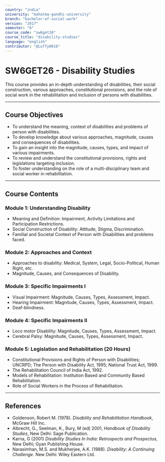 ```yaml
---
country: "india"
university: "mahatma-gandhi-university"
branch: "bachelor-of-social-work"
version: "2017"
semester: "6"
course_code: "sw6get26"
course_title: "disability-studies"
language: "english"
contributor: "@Luffy0016"
---
```

# SW6GET26 - Disability Studies

This course provides an in-depth understanding of disabilities, their social construction, various approaches, constitutional provisions, and the role of social work in the rehabilitation and inclusion of persons with disabilities.

---
## Course Objectives

* To understand the meaning, context of disabilities and problems of person with disabilities.
* To develop knowledge about various approaches, magnitude, causes and consequences of disabilities.
* To gain an insight into the magnitude, causes, types, and impact of various impairments.
* To review and understand the constitutional provisions, rights and legislations targeting inclusion.
* To foster understanding on the role of a multi-disciplinary team and social worker in rehabilitation.

---
## Course Contents

### Module 1: Understanding Disability  
* Meaning and Definition: Impairment, Activity Limitations and Participation Restrictions.
* Social Construction of Disability: Attitude, Stigma, Discrimination.
* Familial and Societal Context of Person with Disabilities and problems faced.

### Module 2: Approaches and Context  
* Approaches to disability: Medical, System, Legal, Socio-Political, Human Right, etc.
* Magnitude, Causes, and Consequences of Disability.

### Module 3: Specific Impairments I  
* Visual Impairment: Magnitude, Causes, Types, Assessment, Impact.
* Hearing Impairment: Magnitude, Causes, Types, Assessment, Impact.
* Deaf-blindness.

### Module 4: Specific Impairments II  
* Loco motor Disability: Magnitude, Causes, Types, Assessment, Impact.
* Cerebral Palsy: Magnitude, Causes, Types, Assessment, Impact.

### Module 5: Legislation and Rehabilitation (20 Hours)
* Constitutional Provisions and Rights of Person with Disabilities; UNCRPD; The Person with Disability Act, 1995; National Trust Act, 1999.
* The Rehabilitation Council of India Act, 1992.
* Models of Rehabilitation: Institution Based and Community Based Rehabilitation.
* Role of Social Workers in the Process of Rehabilitation.

---
## References
* Goldenson, Robert M. (1978). *Disability and Rehabilitation Handbook*, McGraw Hill Inc.
* Albrecht, G., Seelman, K., Bury, M (ed) 2001, *Handbook of Disability Studies*, New Delhi: Sage Publication.
* Karna, G (2001) *Disability Studies In India: Retrospects and Prospectus*, New Delhi; Gyan Publishing House.
* Narasimhan, M.S. and Mukherjee, A.K. (1988). *Disability: A Continuing Challenge*. New Delhi: Wiley Eastern Ltd.